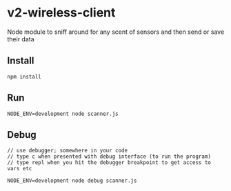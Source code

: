 # v2-wireless-client

Node module to sniff around for any scent of sensors and then send or save their data

## Install

```
npm install
```


## Run

```
NODE_ENV=development node scanner.js
```


## Debug

```
// use debugger; somewhere in your code
// type c when presented with debug interface (to run the program)
// type repl when you hit the debugger breakpoint to get access to vars etc

NODE_ENV=development node debug scanner.js
```